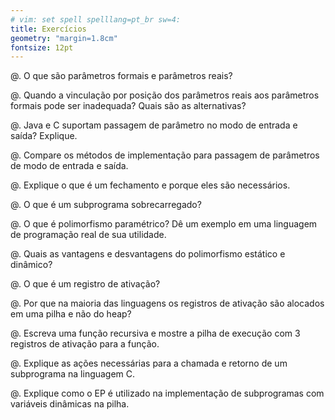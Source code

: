 ```yaml
---
# vim: set spell spelllang=pt_br sw=4:
title: Exercícios
geometry: "margin=1.8cm"
fontsize: 12pt
---
```


<!-- Subprogramas -->

@. O que são parâmetros formais e parâmetros reais?

@. Quando a vinculação por posição dos parâmetros reais aos parâmetros
formais pode ser inadequada? Quais são as alternativas?

@. Java e C suportam passagem de parâmetro no modo de entrada e saída? Explique.

@. Compare os métodos de implementação para passagem de parâmetros de modo
de entrada e saída.

@. Explique o que é um fechamento e porque eles são necessários.

@. O que é um subprograma sobrecarregado?

@. O que é polimorfismo paramétrico? Dê um exemplo em uma linguagem de
programação real de sua utilidade.

@. Quais as vantagens e desvantagens do polimorfismo estático e dinâmico?


<!-- Implementação de subprogramas -->

@. O que é um registro de ativação?

@. Por que na maioria das linguagens os registros de ativação são alocados
em uma pilha e não do heap?

@. Escreva uma função recursiva e mostre a pilha de execução com 3
registros de ativação para a função.

@. Explique as ações necessárias para a chamada e retorno de um subprograma na linguagem C.

@. Explique como o EP é utilizado na implementação de subprogramas com
variáveis dinâmicas na pilha.
